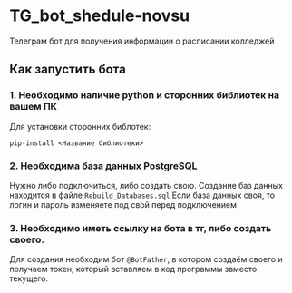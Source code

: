 # TG_bot_shedule-novsu
Телеграм бот для получения информации о расписании колледжей

## Как запустить бота
### 1. Необходимо наличие python и сторонних библиотек на вашем ПК
Для установки сторонних библотек: 
```
pip-install <Название библиотеки>
```

### 2. Необходима база данных PostgreSQL
Нужно либо подключиться, либо создать свою. Создание баз данных находится в файле `Rebuild_Databases.sql`
Если база данных своя, то логин и пароль изменяете под свой перед подключением

### 3. Необходимо иметь ссылку на бота в тг, либо создать своего. 
Для создания необходим бот `@BotFather`, в котором создаём своего и получаем токен, который вставляем в код программы заместо текущего. 